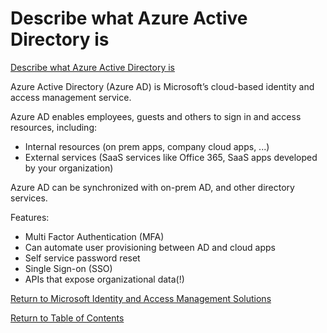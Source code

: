 # Describe what Azure Active Directory is

[Describe what Azure Active Directory is](https://docs.microsoft.com/en-us/learn/modules/describe-security-concepts-methodologies/6-describe-ways-encryption-hashing-secure-data)

Azure Active Directory (Azure AD) is Microsoft’s cloud-based identity and access management service. 

Azure AD enables employees, guests and others to sign in and access resources, including:
* Internal resources (on prem apps, company cloud apps, ...)
* External services (SaaS services like Office 365, SaaS apps developed by your organization)

Azure AD can be synchronized with on-prem AD, and other directory services.

Features:
* Multi Factor Authentication (MFA)
* Can automate user provisioning between AD and cloud apps
* Self service password reset
* Single Sign-on (SSO)
* APIs that expose organizational data(!)

[Return to Microsoft Identity and Access Management Solutions](README.md)

[Return to Table of Contents](../README.md)